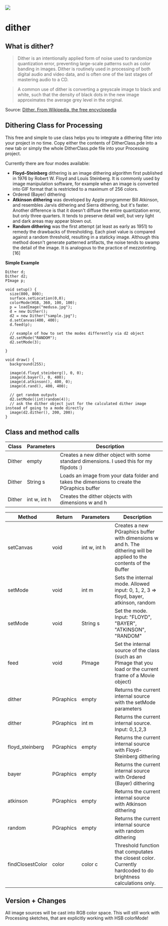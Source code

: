 [![](https://img.shields.io/badge/using-Processing-brightgreen.svg?style=flat-square&color=000000)](http://processing.org/)

# dither
## What is dither?
>Dither is an intentionally applied form of noise used to randomize quantization error, preventing large-scale patterns such as color banding in images. Dither is routinely used in processing of both digital audio and video data, and is often one of the last stages of mastering audio to a CD.

>A common use of dither is converting a greyscale image to black and white, such that the density of black dots in the new image approximates the average grey level in the original. 

Source: [Dither. From Wikipedia, the free encyclopedia](https://en.wikipedia.org/wiki/Dither)

## Dithering Class for Processing
This free and simple to use class helps you to integrate a dithering filter into your project in no time.
Copy either the contents of DitherClass.pde into a new tab or simply the whole DitherClass.pde file into your Processing project.

Currently there are four modes available:
* **Floyd–Steinberg** dithering is an image dithering algorithm first published in 1976 by Robert W. Floyd and Louis Steinberg. It is commonly used by image manipulation software, for example when an image is converted into GIF format that is restricted to a maximum of 256 colors. 
* Ordered (Bayer) dithering
* **Atkinson dithering** was developed by Apple programmer Bill Atkinson, and resembles Jarvis dithering and Sierra dithering, but it's faster. Another difference is that it doesn't diffuse the entire quantization error, but only three quarters. It tends to preserve detail well, but very light and dark areas may appear blown out.
* **Random dithering** was the first attempt (at least as early as 1951) to remedy the drawbacks of thresholding. Each pixel value is compared against a random threshold, resulting in a staticky image. Although this method doesn't generate patterned artifacts, the noise tends to swamp the detail of the image. It is analogous to the practice of mezzotinting.[16]

**Simple Example**
```
Dither d;
Dither d2;
PImage p;

void setup() {
  size(800, 800);
  surface.setLocation(0,0);
  colorMode(HSB, 360, 100, 100);
  p = loadImage("medusa.jpg");
  d = new Dither();
  d2 = new Dither("sample.jpg");
  d.setCanvas(400, 400);
  d.feed(p);
  
  // example of how to set the modes differently via d2 object
  d2.setMode("RANDOM");
  d2.setMode(3);
  
}

void draw() {
  background(255);
  
  image(d.floyd_steinberg(), 0, 0);
  image(d.bayer(), 0, 400);
  image(d.atkinson(), 400, 0);
  image(d.rand(), 400, 400);
  
  // get random outputs
  d2.setMode((int)random(4));
  // ask the dither object just for the calculated dither image instead of going to a mode directly
  image(d2.dither(), 200, 200);
}
```

## Class and method calls
| Class           | Parameters   | Description                                                                                  |
|-----------------|--------------|----------------------------------------------------------------------------------------------|
| Dither          | empty        | Creates a new dither object with some standard dimensions. I used this for my flipdots :)    |
| Dither          | String s     | Loads an image from your data folder and takes the dimensions to create the PGraphics buffer |
| Dither          | int w, int h | Creates the dither objects with dimensions w and h                                           |

| Method           | Return    | Parameters   | Description                                                                                                         |
|------------------|-----------|--------------|---------------------------------------------------------------------------------------------------------------------|
| setCanvas        | void      | int w, int h | Creates a new PGraphics buffer with dimensions w and h. The dithering will be applied to the contents of the Buffer |
| setMode          | void      | int m        | Sets the internal mode. Allowed input: 0, 1, 2, 3 => floyd, bayer, atkinson, random                                 |
| setMode          | void      | String s     | Set the mode. Input: "FLOYD", "BAYER", "ATKINSON", "RANDOM"                                                         |
| feed             | void      | PImage       | Set the internal source of the class (such as an PImage that you load or the current frame of a Movie object)       |
| dither           | PGraphics | empty        | Returns the current internal source with the setMode parameters                                                     |
| dither           | PGraphics | int m        | Returns the current internal source. Input: 0,1,2,3                                                                 |
| floyd_steinberg  | PGraphics | empty        | Returns the current internal source with Floyd-Steinberg dithering                                                  |
| bayer            | PGraphics | empty        | Returns the current internal source with Ordered (Bayer) dithering                                                  |
| atkinson         | PGraphics | empty        | Returns the current internal source with Atkinson dithering                                                         |
| random           | PGraphics | empty        | Returns the current internal source with random dithering                                                           |
| findClosestColor | color     | color c      | Threshold function that computates the closest color. Currently hardcoded to do brightness calculations only.       |

## Version + Changes
All image sources will be cast into RGB color space. This will still work with Processing sketches, that are explicitly working with HSB colorMode!